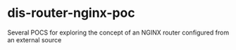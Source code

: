# dis-router-nginx-poc
Several POCS for exploring the concept of an NGINX router configured from an external source
